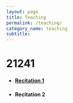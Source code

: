 ```yaml
---
layout: page
title: Teaching
permalink: /teaching/
category_name: teaching
subtitle: 
---
```


# 21241

- #### [Recitation 1](assets/files/recitation_1.pdf)
- #### Recitation 2


